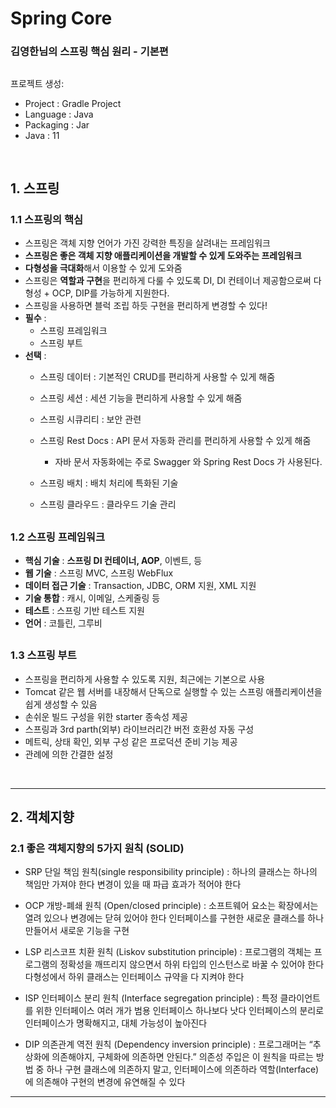 # Spring Core

### 김영한님의 스프링 핵심 원리 - 기본편
##


프로젝트 생성:
* Project : Gradle Project
* Language : Java
* Packaging : Jar
* Java : 11
<br/>



## 1. 스프링
### 1.1 스프링의 핵심

- 스프링은 객체 지향 언어가 가진 강력한 특징을 살려내는 프레임워크
- **스프링은 좋은 객체 지향 애플리케이션을 개발할 수 있게 도와주는 프레임워크**
- **다형성을 극대화**해서 이용할 수 있게 도와줌
- 스프링은 **역할과 구현**을 편리하게 다룰 수 있도록 DI, DI 컨테이너 제공함으로써 다형성 + OCP, DIP를 가능하게 지원한다.
- 스프링을 사용하면 블럭 조립 하듯 구현을 편리하게 변경할 수 있다!
- **필수** : 
  - 스프링 프레임워크
  - 스프링 부트
- **선택** :  
  - 스프링 데이터 : 기본적인 CRUD를 편리하게 사용할 수 있게 해줌

  - 스프링 세션 : 세션 기능을 편리하게 사용할 수 있게 해줌

  - 스프링 시큐리티 : 보안 관련

  - 스프링 Rest Docs : API 문서 자동화 관리를 편리하게 사용할 수 있게 해줌
    - 자바 문서 자동화에는 주로 Swagger 와 Spring Rest Docs 가 사용된다.
  - 스프링 배치 : 배치 처리에 특화된 기술

  - 스프링 클라우드 : 클라우드 기술 관리


##

### 1.2 스프링 프레임워크

- **핵심 기술** : **스프링 DI 컨테이너, AOP**, 이벤트, 등
- **웹 기술** : 스프링 MVC, 스프링 WebFlux
- **데이터 접근 기술** : Transaction, JDBC, ORM 지원, XML 지원
- **기술 통합** : 캐시, 이메일, 스케줄링 등
- **테스트** : 스프링 기반 테스트 지원
- **언어** : 코틀린, 그루비


##

### 1.3 스프링 부트

- 스프링을 편리하게 사용할 수 있도록 지원, 최근에는 기본으로 사용
- Tomcat 같은 웹 서버를 내장해서 단독으로 실행할 수 있는 스프링 애플리케이션을 쉽게 생성할 수 있음
- 손쉬운 빌드 구성을 위한 starter 종속성 제공
- 스프링과 3rd parth(외부) 라이브러리간 버전 호환성 자동 구성
- 메트릭, 상태 확인, 외부 구성 같은 프로덕션 준비 기능 제공
- 관례에 의한 간결한 설정
<br/>


**** 

## 2. 객체지향
### 2.1 좋은 객체지향의 5가지 원칙 (SOLID)

* SRP 단일 책임 원칙(single responsibility principle) : 하나의 클래스는 하나의 책임만 가져야 한다
변경이 있을 때 파급 효과가 적어야 한다


* OCP 개방-폐쇄 원칙 (Open/closed principle) : 소프트웨어 요소는 확장에서는 열려 있으나 변경에는 닫혀 있어야 한다
인터페이스를 구현한 새로운 클래스를 하나 만들어서 새로운 기능을 구현


* LSP 리스코프 치환 원칙 (Liskov substitution principle) : 프로그램의 객체는 프로그램의 정확성을 깨뜨리지 않으면서 하위 타입의 인스턴스로 바꿀 수 있어야 한다
다형성에서 하위 클래스는 인터페이스 규약을 다 지켜야 한다


* ISP 인터페이스 분리 원칙 (Interface segregation principle) : 특정 클라이언트를 위한 인터페이스 여러 개가 범용 인터페이스 하나보다 낫다
인터페이스의 분리로 인터페이스가 명확해지고, 대체 가능성이 높아진다


* DIP 의존관계 역전 원칙 (Dependency inversion principle) : 프로그래머는 “추상화에 의존해야지, 구체화에 의존하면 안된다.”
의존성 주입은 이 원칙을 따르는 방법 중 하나
구현 클래스에 의존하지 말고, 인터페이스에 의존하라
역할(Interface)에 의존해야 구현의 변경에 유연해질 수 있다

****
